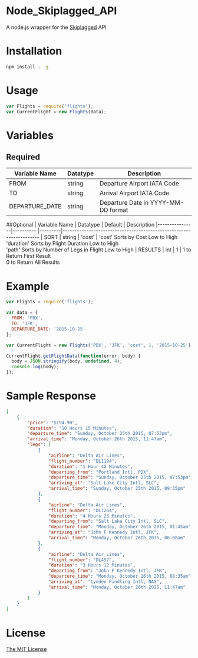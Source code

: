 # Node_Skiplagged_API
A node.js wrapper for the [Skiplagged](http://skiplagged.com) API
# Installation
```sh
npm install . -g
```
# Usage
```javascript
var Flights = require('flights');
var CurrentFlight = new Flights(data);
```
# Variables
## Required
| Variable Name  | Datatype | Description
|----------------|----------|-----------------------------------------------------------------------------
| FROM           | string   | Departure Airport IATA Code
| TO             | string   | Arrival Airport IATA Code
| DEPARTURE_DATE | string   | Departure Date in YYYY-MM-DD format
##Optional
| Variable Name  | Datatype  | Default | Description
|----------------|---------- |---------|--------------------------------------------------------------------
| SORT           | string    | 'cost'  | 'cost' Sorts by Cost Low to High<br>'duration' Sorts by Flight Duration Low to High<br>'path' Sorts by Number of Legs in Flight Low to High
| RESULTS         | int      | 1       | 1 to Return First Result<br>0 to Return All Results
# Example
```javascript
var Flights = require('flights');

var data = {
  FROM: 'PDX',
  TO: 'JFK',
  DEPARTURE_DATE: '2015-10-25'
};

var CurrentFlight = new Flights('PDX', 'JFK', 'cost', 1, '2015-10-25');

CurrentFlight.getFlightData(function(error, body) {
  body = JSON.stringify(body, undefined, 4);
  console.log(body);
});
```
# Sample Response
```json
[
    {
        "price": "$194.90",
        "duration": "10 Hours 15 Minutes",
        "departure_time": "Sunday, October 25th 2015, 07:53pm",
        "arrival_time": "Monday, October 26th 2015, 11:47am",
        "legs": [
            {
                "airline": "Delta Air Lines",
                "flight_number": "DL1194",
                "duration": "1 Hour 42 Minutes",
                "departing_from": "Portland Intl, PDX",
                "departure_time": "Sunday, October 25th 2015, 07:53pm",
                "arriving_at": "Salt Lake City Intl, SLC",
                "arrival_time": "Sunday, October 25th 2015, 09:35pm"
            },
            {
                "airline": "Delta Air Lines",
                "flight_number": "DL1264",
                "duration": "4 Hours 23 Minutes",
                "departing_from": "Salt Lake City Intl, SLC",
                "departure_time": "Monday, October 26th 2015, 01:45am",
                "arriving_at": "John F Kennedy Intl, JFK",
                "arrival_time": "Monday, October 26th 2015, 06:08am"
            },
            {
                "airline": "Delta Air Lines",
                "flight_number": "DL457",
                "duration": "3 Hours 12 Minutes",
                "departing_from": "John F Kennedy Intl, JFK",
                "departure_time": "Monday, October 26th 2015, 08:35am",
                "arriving_at": "Lynden Pindling Intl, NAS",
                "arrival_time": "Monday, October 26th 2015, 11:47am"
            }
        ]
    }
]
```
# License
[The MIT License](LICENSE)
